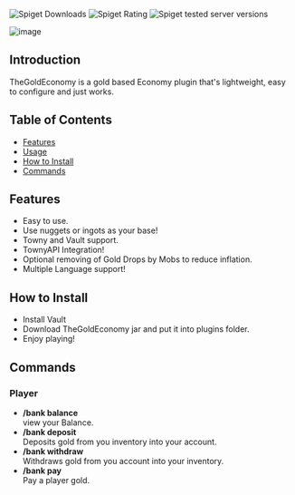 ![Spiget Downloads](https://img.shields.io/spiget/downloads/102242?style=for-the-badge)
![Spiget Rating](https://img.shields.io/spiget/rating/102242?style=for-the-badge)
![Spiget tested server versions](https://img.shields.io/spiget/tested-versions/102242?style=for-the-badge)

![image](https://user-images.githubusercontent.com/29258035/208372157-7ebad587-6c32-493f-8f45-4786432db824.png)

## Introduction
TheGoldEconomy is a gold based Economy plugin that's lightweight, easy to configure and just works.
## Table of Contents
<!--ts-->
* [Features](#features)
* [Usage](#usage)
* [How to Install](#how-to-install)
* [Commands](#commands)
<!--te-->

## Features
- Easy to use.
- Use nuggets or ingots as your base!
- Towny and Vault support.
- TownyAPI Integration!
- Optional removing of Gold Drops by Mobs to reduce inflation.
- Multiple Language support!

## How to Install
- Install Vault
- Download TheGoldEconomy jar and put it into plugins folder.
- Enjoy playing!

## Commands  
### Player
- **/bank balance**  
view your Balance.  
- **/bank deposit <gold>**  
Deposits gold from you inventory into your account.  
- **/bank withdraw <gold>**  
Withdraws gold from you account into your inventory.  
- **/bank pay <player> <gold>**   
Pay a player gold.  
